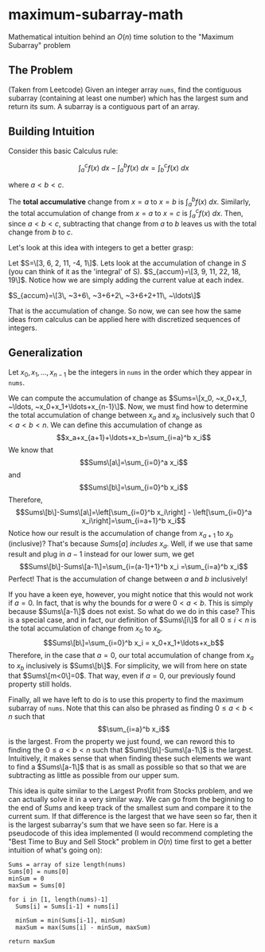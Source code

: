 # maximum-subarray-math
Mathematical intuition behind an $O(n)$ time solution to the "Maximum Subarray" problem

## The Problem
(Taken from Leetcode)
Given an integer array `nums`, find the contiguous subarray (containing at least one number) which has the largest sum and return its sum.
A subarray is a contiguous part of an array.

## Building Intuition
Consider this basic Calculus rule: 

$$\int_{a}^{c} f(x) ~dx - \int_{a}^{b} f(x) ~dx = \int_{b}^{c} f(x) ~dx$$

where $a < b < c$.

The **total accumulative** change from $x=a$ to $x=b$ is $\int_{a}^{b} f(x) ~dx$. Similarly, the total accumulation of change from $x=a$ to $x=c$ is $\int_{a}^{c} f(x) ~dx$. Then, since $a < b < c$, subtracting that change from $a$ to $b$ leaves us with the total change from $b$ to $c$.

Let's look at this idea with integers to get a better grasp:

Let $S=\[3, 6, 2, 11, -4, 1\]$. Lets look at the accumulation of change in $S$ (you can think of it as the 'integral' of S). $S_{accum}=\[3, 9, 11, 22, 18, 19\]$. Notice how we are simply adding the current value at each index.

$S_{accum}=\[3\, ~3+6\, ~3+6+2\, ~3+6+2+11\, ~\ldots\]$

That is the accumulation of change. So now, we can see how the same ideas from calculus can be applied here with discretized sequences of integers.

## Generalization

Let $x_0,x_1,\ldots,x_{n-1}$ be the integers in `nums` in the order which they appear in `nums`.

We can compute the accumulation of change as $Sums=\[x_0, ~x_0+x_1, ~\ldots, ~x_0+x_1+\ldots+x_{n-1}\]$.
Now, we must find how to determine the total accumulation of change between $x_a$ and $x_b$ inclusively such that $0 < a < b < n$. We can define this accumulation of change as $$x_a+x_{a+1}+\ldots+x_b=\sum_{i=a}^b x_i$$
We know that $$Sums\[a\]=\sum_{i=0}^a x_i$$ and $$Sums\[b\]=\sum_{i=0}^b x_i$$ Therefore, $$Sums\[b\]-Sums\[a\]=\left[\sum_{i=0}^b x_i\right] - \left[\sum_{i=0}^a x_i\right]=\sum_{i=a+1}^b x_i$$ Notice how our result is the accumulation of change from $x_{a+1}$ to $x_b$ (inclusive)? That's because $Sums[a]$ *includes* $x_a$. Well, if we use that same result and plug in $a-1$ instead for our lower sum, we get $$Sums\[b\]-Sums\[a-1\]=\sum_{i=(a-1)+1}^b x_i =\sum_{i=a}^b x_i$$
Perfect! That is the accumulation of change between $a$ and $b$ inclusively!

If you have a keen eye, however, you might notice that this would not work if $a=0$. In fact, that is why the bounds for $a$ were $0 < a < b$. This is simply because $Sums\[a-1\]$ does not exist. So what do we do in this case? This is a special case, and in fact, our definition of $Sums\[i\]$ for all $0 \leq i < n$ is the total accumulation of change from $x_0$ to $x_b$. $$Sums\[b\]=\sum_{i=0}^b x_i = x_0+x_1+\ldots+x_b$$ Therefore, in the case that $a=0$, our total accumulation of change from $x_a$ to $x_b$ inclusively is $Sums\[b\]$. For simplicity, we will from here on state that $Sums\[m<0\]=0$. That way, even if $a=0$, our previously found property still holds.

Finally, all we have left to do is to use this property to find the maximum subarray of `nums`. Note that this can also be phrased as finding $0 \leq a < b < n$ such that $$\sum_{i=a}^b x_i$$ is the largest.
From the property we just found, we can reword this to finding the $0 \leq a < b < n$ such that $Sums\[b\]-Sums\[a-1\]$ is the largest. Intuitively, it makes sense that when finding these such elements we want to find a $Sums\[a-1\]$ that is as small as possible so that so that we are subtracting as little as possible from our upper sum.

This idea is quite similar to the Largest Profit from Stocks problem, and we can actually solve it in a very similar way. We can go from the beginning to the end of $Sums$ and keep track of the smallest sum and compare it to the current sum. If that difference is the largest that we have seen so far, then it is the largest subarray's sum that we have seen so far. Here is a pseudocode of this idea implemented (I would recommend completing the "Best Time to Buy and Sell Stock" problem in $O(n)$ time first to get a better intuition of what's going on):

```
Sums = array of size length(nums)
Sums[0] = nums[0]
minSum = 0
maxSum = Sums[0]

for i in [1, length(nums)-1]
  Sums[i] = Sums[i-1] + nums[i]
  
  minSum = min(Sums[i-1], minSum)
  maxSum = max(Sums[i] - minSum, maxSum)

return maxSum
```
